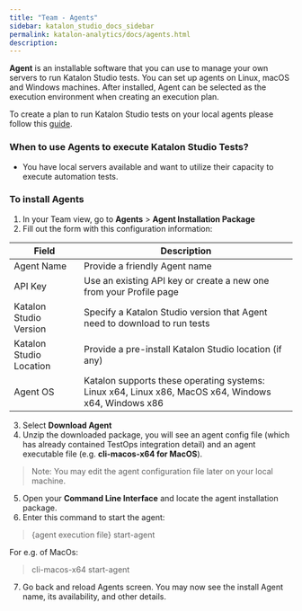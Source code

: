```yaml
---
title: "Team - Agents" 
sidebar: katalon_studio_docs_sidebar
permalink: katalon-analytics/docs/agents.html 
description: 
---
```

**Agent** is an installable software that you can use to manage your own servers to run Katalon Studio tests. You can set up agents on Linux, macOS and Windows machines. After installed, Agent can be selected as the execution environment when creating an execution plan. 

To create a plan to run Katalon Studio tests on your local agents please follow this [guide](grid-local-agents.html).

### When to use Agents to execute Katalon Studio Tests? 
* You have local servers available and want to utilize their capacity to execute automation tests.

### To install Agents
1. In your Team view, go to **Agents** > **Agent Installation Package**
2. Fill out the form with this configuration information: 

 Field | Description
----| ----
Agent Name | Provide a friendly Agent name
API Key | Use an existing API key or create a new one from your Profile page
Katalon Studio Version | Specify a Katalon Studio version that Agent need to download to run tests 
Katalon Studio Location | Provide a pre-install Katalon Studio location (if any)  
Agent OS | Katalon supports these operating systems: Linux x64, Linux x86, MacOS x64, Windows x64, Windows x86

3. Select **Download Agent**
4. Unzip the downloaded package, you will see an agent config file (which has already contained TestOps integration detail) and an agent executable file (e.g. **cli-macos-x64 for MacOS**). 
 > Note: You may edit the agent configuration file later on your local machine.
 5. Open your **Command Line Interface** and locate the agent installation package. 
6. Enter this command to start the agent:
> {agent execution file} start-agent

For e.g. of MacOs: 
>cli-macos-x64 start-agent
7. Go back and reload Agents screen. You may now see the install Agent name, its availability, and other details. 